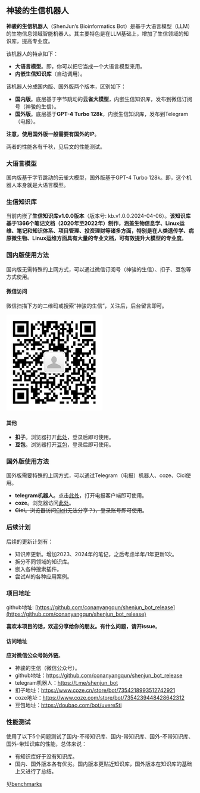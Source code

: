 ## 神骏的生信机器人

**神骏的生信机器人**（ShenJun‘s Bioinformatics Bot）是基于大语言模型（LLM）的生物信息领域智能机器人。其主要特色是在LLM基础上，增加了生信领域的知识库，提高专业度。

该机器人的特点如下：
- **大语言模型**。即，你可以把它当成一个大语言模型来用。
- **内嵌生信知识库**（自动调用）。

该机器人分成国内版、国外版两个版本，区别如下：
- **国内版**。底层基于字节跳动的**云雀大模型**，内嵌生信知识库，发布到微信订阅号（神骏的生信）。
- **国外版**。底层基于**GPT-4 Turbo 128k**，内嵌生信知识库，发布到Telegram（电报）。

**注意，使用国外版一般需要有国外的IP**。

两者的性能各有千秋，见后文的性能测试。

### 大语言模型

国内版基于字节跳动的云雀大模型，国外版基于GPT-4 Turbo 128k。即，这个机器人本身就是大语言模型。

### 生信知识库

当前内嵌了**生信知识库v1.0.0版本**（版本号: kb.v1.0.0.2024-04-06）。**该知识库基于1366个笔记文档（2020年至2022年）制作，涵盖生物信息学、Linux运维、笔记和知识体系、项目管理、投资理财等诸多方面，特别是在人类遗传学、病原微生物、Linux运维方面具有大量的专业文档，可有效提升大模型的专业度**。

### 国内版使用方法

国内版无需特殊的上网方式，可以通过微信订阅号（神骏的生信）、扣子、豆包等方式使用。

#### 微信访问

微信扫描下方的二维码或搜索“神骏的生信”，关注后，后台留言即可。

![wechat](images/wechat.jpg)

#### 其他

- **扣子**。浏览器打开[此处](https://www.coze.cn/store/bot/7354218993512742921)，登录后即可使用。
- **豆包**。浏览器打开[豆包](https://doubao.com/bot/uvereSti)，登录后即可使用。


### 国外版使用方法

国外版需要特殊的上网方式，可以通过Telegram（电报）机器人、coze、Cici使用。
- **telegram机器人**。点击[此处](https://t.me/shenjun_bot)，打开电报客户端即可使用。
- **coze**。浏览器访问[此处](https://www.coze.com/store/bot/7354239448428642312)。
- ~~**Cici**。浏览器访问[Cici]()(无法分享？)，登录账号即可使用~~。

### 后续计划

后续的更新计划有：
- 知识库更新。增加2023、2024年的笔记，之后考虑半年/1年更新1次。
- 拆分不同领域的知识库。
- 嵌入各种搜索插件。
- 尝试AI的各种应用案例。

### 项目地址

github地址: [https://github.com/conanyangqun/shenjun_bot_release](https://github.com/conanyangqun/shenjun_bot_release)

**喜欢本项目的话，欢迎分享给你的朋友。有什么问题，请开issue**。

#### 访问地址

**应对微信公众号防外链**。

- 神骏的生信（微信公众号）。
- github地址：https://github.com/conanyangqun/shenjun_bot_release
- telegram机器人：https://t.me/shenjun_bot
- 扣子地址：https://www.coze.cn/store/bot/7354218993512742921
- coze地址：https://www.coze.com/store/bot/7354239448428642312
- 豆包地址：https://doubao.com/bot/uvereSti

### 性能测试

使用了以下5个问题测试了国内-不带知识库、国内-带知识库、国外-不带知识库、国外-带知识库的性能，总体来说：
- 有知识库好于没有知识库。
- 国内、国外版本各有优劣。国内版本更贴近知识库，国外版本在知识库的基础上又进行了总结。

见[benchmarks](benchmarks/benchmark.md)
